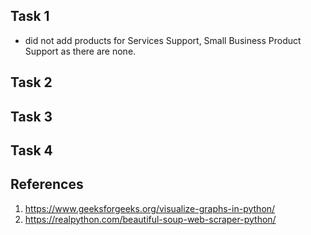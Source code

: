## Task 1

- did not add products for Services Support, Small Business Product Support as there are none.

## Task 2

## Task 3

## Task 4

## References

1. https://www.geeksforgeeks.org/visualize-graphs-in-python/
2. https://realpython.com/beautiful-soup-web-scraper-python/